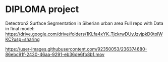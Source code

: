 # DIPLOMA project
Detectron2 Surface Segmentation in Siberian urban area
Full repo with Data in final model: https://drive.google.com/drive/folders/1KLfa4xYK_TjckrwDUyJzvjpkD0tolWKC?usp=sharing



https://user-images.githubusercontent.com/92350053/236374680-86ebc91f-2430-46aa-9291-eb36de6fb8b1.mov

